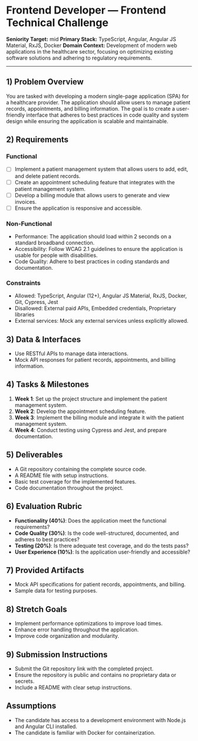 <!-- Frontend Entwickler
Neu

KA RESOURCES
Job
Level
Senior
Job Feld
Web, Front End
Anstellung
Vollzeit
Vertragsart
Unbefristetes Dienstverhältnis
Job Zusammenfassung
In diesem Job entwickelt der Frontend Entwickler moderne Webanwendungen im Gesundheitssektor, optimiert bestehende Softwarelösungen, arbeitet in agilen Teams und setzt Technologien wie Angular und TypeScript ein.

Job Technologien
Angular
TypeScript
Angular JS Material
RxJS
cypress
Jest
RESTful API
Docker
Git
Confluence
JIRA

Deine Rolle im Team
Sie entwickeln moderne und maßgeschneiderte Webanwendungen, die Kunden aus dem Gesundheitssektor echte Mehrwerte bieten - von Praxissoftware bis zu Abrechnungssystemen.
Sie bringen Ihr Know-how ein, um neue Softwarelösungen zu konzipieren, zu gestalten und umzusetzen - gemeinsam mit einem interdisziplinären Team.
Sie analysieren bestehende Anwendungen und treiben ihre Modernisierung im Kontext anspruchsvoller regulatorischer Anforderungen voran.
Sie arbeiten in agilen Projekten und gestalten aktiv Architektur, UI/UX und Codequalität mit.
Sie bringen sich in Code-Reviews, Sprint-Planungen und technischen Diskussionen ein - hier zählt Ihre Stimme.
Unsere Erwartungen an dich
Ausbildung
Sie haben ein abgeschlossenes Studium in Informatik oder eine vergleichbare Qualifikation.

Qualifikationen
Mit Angular (12+) und TypeScript sind Sie bestens vertraut und entwickeln skalierbare, wartbare und zukunftssichere Frontend-Lösungen.
Single-page-Applications, ReactiveForms, Angular Material und RxJs gehören zu Ihrem Handwerkszeug.
Qualität steht für Sie an erster Stelle: Mit Cypress oder Jest sichern Sie die Stabilität Ihrer Anwendungen ab.
Moderne Entwicklungs- und Kollaborationstools wie Docker, Git, CI/CD, Confluence und Jira setzen Sie selbstverständlich ein.
Sie arbeiten gerne im Team, übernehmen Verantwortung und bringen eigene Ideen aktiv ein.
Sehr gute Deutschkenntnisse (C1) sowie gute Englischkenntnisse runden Ihr Profil ab.

Erfahrung
Sie bringen mindestens 5 Jahre Erfahrung in der Frontendentwicklung mit.
Im Umgang mit RESTful APIs bringen Sie praktische Erfahrung mit und wissen, worauf es bei der Integration ankommt.
Benefits
Work-Life-Integration
🏠
Home Office
🍼
Kinderbetreuung
🚌
Gute Anbindung
⏰
Flexible Arbeitszeiten
🏖️
Workation
Mehr Netto
🏝️
Urlaubs- und Weihnachtsgeld
👷‍♂️
Zusatzversicherung
💵
Bonuszahlungen
🚙
Firmenauto
Gesundheit, Fitness & Fun
🙂
Gesundheitsförderung
🚲
Jobrad
🎳
Team Events
🏋🏿‍♂️
Fitness Angebote
Essen & Trinken
🍏 -->

# Frontend Developer — Frontend Technical Challenge
**Seniority Target:** mid
**Primary Stack:** TypeScript, Angular, Angular JS Material, RxJS, Docker
**Domain Context:** Development of modern web applications in the healthcare sector, focusing on optimizing existing software solutions and adhering to regulatory requirements.

---

## 1) Problem Overview
You are tasked with developing a modern single-page application (SPA) for a healthcare provider. The application should allow users to manage patient records, appointments, and billing information. The goal is to create a user-friendly interface that adheres to best practices in code quality and system design while ensuring the application is scalable and maintainable.

## 2) Requirements
### Functional
- [ ] Implement a patient management system that allows users to add, edit, and delete patient records.
- [ ] Create an appointment scheduling feature that integrates with the patient management system.
- [ ] Develop a billing module that allows users to generate and view invoices.
- [ ] Ensure the application is responsive and accessible.

### Non-Functional
- Performance: The application should load within 2 seconds on a standard broadband connection.
- Accessibility: Follow WCAG 2.1 guidelines to ensure the application is usable for people with disabilities.
- Code Quality: Adhere to best practices in coding standards and documentation.

### Constraints
- Allowed: TypeScript, Angular (12+), Angular JS Material, RxJS, Docker, Git, Cypress, Jest
- Disallowed: External paid APIs, Embedded credentials, Proprietary libraries
- External services: Mock any external services unless explicitly allowed.

## 3) Data & Interfaces
- Use RESTful APIs to manage data interactions.
- Mock API responses for patient records, appointments, and billing information.

## 4) Tasks & Milestones
1. **Week 1**: Set up the project structure and implement the patient management system.
2. **Week 2**: Develop the appointment scheduling feature.
3. **Week 3**: Implement the billing module and integrate it with the patient management system.
4. **Week 4**: Conduct testing using Cypress and Jest, and prepare documentation.

## 5) Deliverables
- A Git repository containing the complete source code.
- A README file with setup instructions.
- Basic test coverage for the implemented features.
- Code documentation throughout the project.

## 6) Evaluation Rubric
- **Functionality (40%)**: Does the application meet the functional requirements?
- **Code Quality (30%)**: Is the code well-structured, documented, and adheres to best practices?
- **Testing (20%)**: Is there adequate test coverage, and do the tests pass?
- **User Experience (10%)**: Is the application user-friendly and accessible?

## 7) Provided Artifacts
- Mock API specifications for patient records, appointments, and billing.
- Sample data for testing purposes.

## 8) Stretch Goals
- Implement performance optimizations to improve load times.
- Enhance error handling throughout the application.
- Improve code organization and modularity.

## 9) Submission Instructions
- Submit the Git repository link with the completed project.
- Ensure the repository is public and contains no proprietary data or secrets.
- Include a README with clear setup instructions.

## Assumptions
- The candidate has access to a development environment with Node.js and Angular CLI installed.
- The candidate is familiar with Docker for containerization.
